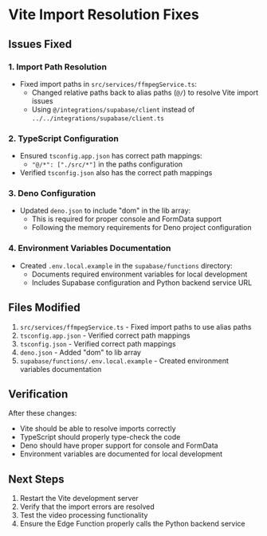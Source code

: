 # Vite Import Resolution Fixes

## Issues Fixed

### 1. Import Path Resolution
- Fixed import paths in `src/services/ffmpegService.ts`:
  - Changed relative paths back to alias paths (`@/`) to resolve Vite import issues
  - Using `@/integrations/supabase/client` instead of `../../integrations/supabase/client.ts`

### 2. TypeScript Configuration
- Ensured `tsconfig.app.json` has correct path mappings:
  - `"@/*": ["./src/*"]` in the paths configuration
- Verified `tsconfig.json` also has the correct path mappings

### 3. Deno Configuration
- Updated `deno.json` to include "dom" in the lib array:
  - This is required for proper console and FormData support
  - Following the memory requirements for Deno project configuration

### 4. Environment Variables Documentation
- Created `.env.local.example` in the `supabase/functions` directory:
  - Documents required environment variables for local development
  - Includes Supabase configuration and Python backend service URL

## Files Modified

1. `src/services/ffmpegService.ts` - Fixed import paths to use alias paths
2. `tsconfig.app.json` - Verified correct path mappings
3. `tsconfig.json` - Verified correct path mappings
4. `deno.json` - Added "dom" to lib array
5. `supabase/functions/.env.local.example` - Created environment variables documentation

## Verification

After these changes:
- Vite should be able to resolve imports correctly
- TypeScript should properly type-check the code
- Deno should have proper support for console and FormData
- Environment variables are documented for local development

## Next Steps

1. Restart the Vite development server
2. Verify that the import errors are resolved
3. Test the video processing functionality
4. Ensure the Edge Function properly calls the Python backend service
